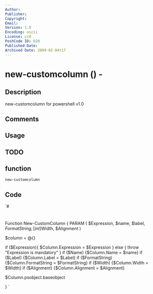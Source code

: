 ```yaml
---
Author: 
Publisher: 
Copyright: 
Email: 
Version: 1.0
Encoding: ascii
License: cc0
PoshCode ID: 828
Published Date: 
Archived Date: 2009-02-04t17
---
```


# new-customcolumn () - 

## Description

new-customcolumn for powershell v1.0

## Comments



## Usage



## TODO



## function

`new-customcolumn`

## Code

`#
 #
 #
 #
 
 Function New-CustomColumn {
   PARAM (
     $Expression,
     $name,
     $label,
     $FormatString,
     [int]$Width,
     $Alignment
   )
 
   $column = @{}
 
   if ($Expression){
     $Column.Expression = $Expression
   } else {
     throw "Expression is mandatory"
   }
   if ($Name) {$Column.Name = $name}
   if ($Label) {$Column.Label = $Label}
   if ($FormatString) {$Column.FormatString = $FormatString}
   if ($Width) {$Column.Width = $Width}
   if ($Alignment) {$Column.Alignment = $Alignment}
 
   $Column.psobject.baseobject
 
 }
`

